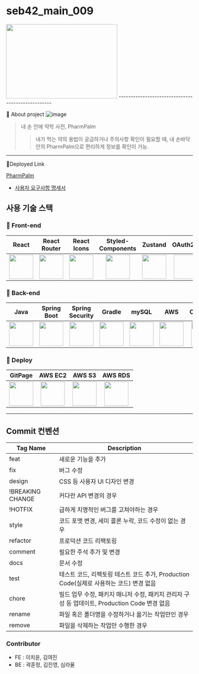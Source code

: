 # seb42_main_009

<img height="200" width="300" src="https://user-images.githubusercontent.com/77083074/228701085-358530b5-6f17-425a-a48a-baeac2eda5af.png" />
--------------------------------------------------

📖 About project
![image](https://user-images.githubusercontent.com/77083074/228701310-9275c4e4-f9ae-4e21-9ca4-a3b4caf83a5a.png)

> 내 손 안에 약학 사전, PharmPalm
>> 내가 먹는 약의 용법이 궁금하거나 주의사항 확인이 필요할 때, 
>> 내 손바닥 안의 PharmPalm으로 편리하게 정보를 확인이 가능.

---------------------------------------------------

💊Deployed Link

[PharmPalm](http://pharm-palm-deploy.s3-website.ap-northeast-2.amazonaws.com/)



* [사용자 요구사항 명세서](https://docs.google.com/spreadsheets/d/1uAmwpCabhF3UgcaC4mjddU54Ge-pdsUlFcKsP8p1-RE/edit#gid=0)

## 사용 기술 스택

### 💄 Front-end
| React | React Router | React Icons | Styled-<br>Components | Zustand | OAuth2.0 |
| :---: | :---: | :---: | :---: | :---: | :---: |
|  <img height="65" width="65" src="https://cdn.simpleicons.org/react/#61DAFB" /> |  <img height="65" width="65" src="https://cdn.simpleicons.org/reactrouter" /> |  <img height="65" width="65" src="https://camo.githubusercontent.com/48d099290b4cb2d7937bcd96e8497cf1845b54a810a6432c70cf944b60b40c77/68747470733a2f2f7261776769742e636f6d2f676f72616e67616a69632f72656163742d69636f6e732f6d61737465722f72656163742d69636f6e732e737667" />  |  <img height="65" width="65" src="https://cdn.simpleicons.org/styledComponents" /> | <img height="65" width="65" src="https://cdn.discordapp.com/attachments/1074553703329173596/1079638795395268689/bear.png" /> | <img height="65" width="65" src=" " /> |

### 🧰 Back-end
| Java| Spring Boot | Spring Security | Gradle | mySQL | AWS | OAuth2.0 | JWT |
| :---: | :---: | :---: | :---: | :---: | :---: | :---: | :---: |
|  <img height="65" width="65" src="https://user-images.githubusercontent.com/97998938/221740290-7f2b2f08-8ca2-46e3-88ff-30897cfe6d22.png" /> |  <img height="65" width="65" src="https://cdn.simpleicons.org/springboot/#6DB33F" /> |  <img height="65" width="65" src="https://cdn.simpleicons.org/springsecurity" /> |  <img height="65" width="65" src="https://cdn.simpleicons.org/gradle" />  |  <img height="65" width="65" src="https://cdn.simpleicons.org/mysql" /> | <img height="65" width="65" src="https://cdn.simpleicons.org/amazonaws/" /> | <img height="65" width="65" src="https://media.discordapp.net/attachments/1083294900080103445/1090808585455403119/oauthretinapreview.png" /> | <img height="65" width="65" src="https://cdn.discordapp.com/attachments/1083294900080103445/1090807082552406016/icons8-json-web-token-144.png" /> |

### 🔧 Deploy
| GitPage | AWS EC2 | AWS S3 | AWS RDS |
| :---: | :---: | :---: | :---: |
|  <img height="65" width="65" src="https://cdn.simpleicons.org/github" /> |  <img height="65" width="65" src="https://cdn.simpleicons.org/amazonec2" /> | <img height="65" width="65" src="https://cdn.simpleicons.org/amazons3" /> | <img height="65" width="65" src="https://cdn.simpleicons.org/amazonrds" />

---

## Commit 컨벤션
| Tag Name | Description |
| --- | --- |
| feat | 새로운 기능을 추가 |
| fix | 버그 수정 |
| design | CSS 등 사용자 UI 디자인 변경 |
| !BREAKING CHANGE | 커다란 API 변경의 경우 |
| !HOTFIX | 급하게 치명적인 버그를 고쳐야하는 경우 |
| style | 코드 포맷 변경, 세미 콜론 누락, 코드 수정이 없는 경우 |
| refactor | 프로덕션 코드 리팩토링 |
| comment | 필요한 주석 추가 및 변경 |
| docs | 문서 수정 |
| test | 테스트 코드, 리펙토링 테스트 코드 추가, Production Code(실제로 사용하는 코드) 변경 없음 |
| chore | 빌드 업무 수정, 패키지 매니저 수정, 패키지 관리자 구성 등 업데이트, Production Code 변경 없음 |
| rename | 파일 혹은 폴더명을 수정하거나 옮기는 작업만인 경우 |
| remove | 파일을 삭제하는 작업만 수행한 경우 |


### Contributor
* FE : 이치윤, 김여진
* BE : 곽훈정, 김진영, 심라율

